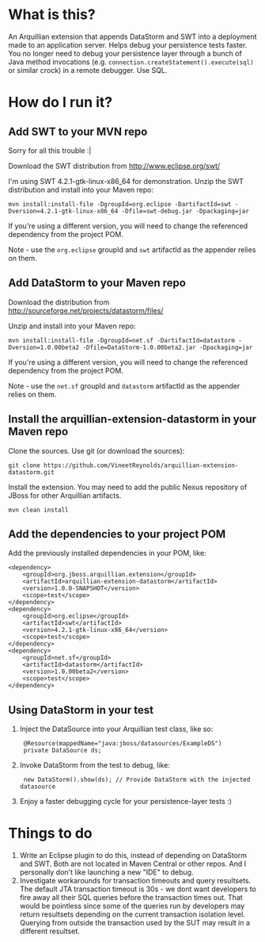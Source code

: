 What is this?
=============

An Arquillian extension that appends DataStorm and SWT into a deployment made to an application server. Helps debug your persistence tests faster. You no longer need to debug your persistence layer through a bunch of Java method invocations (e.g. `connection.createStatement().execute(sql)` or similar crock) in a remote debugger. Use SQL.

How do I run it?
================

Add SWT to your MVN repo
------------------------

Sorry for all this trouble :|

Download the SWT distribution from http://www.eclipse.org/swt/

I'm using SWT 4.2.1-gtk-linux-x86_64 for demonstration.
Unzip the SWT distribution and install into your Maven repo:

    mvn install:install-file -DgroupId=org.eclipse -DartifactId=swt -Dversion=4.2.1-gtk-linux-x86_64 -Dfile=swt-debug.jar -Dpackaging=jar

If you're using a different version, you will need to change the referenced dependency from the project POM.

Note - use the `org.eclipse` groupId and `swt` artifactId as the appender relies on them.


Add DataStorm to your Maven repo
--------------------------------

Download the distribution from http://sourceforge.net/projects/datastorm/files/

Unzip and install into your Maven repo:

    mvn install:install-file -DgroupId=net.sf -DartifactId=datastorm -Dversion=1.0.00beta2 -Dfile=DataStorm-1.0.00beta2.jar -Dpackaging=jar

If you're using a different version, you will need to change the referenced dependency from the project POM.

Note - use the `net.sf` groupId and `datastorm` artifactId as the appender relies on them.


Install the arquillian-extension-datastorm in your Maven repo
-------------------------------------------------------------

Clone the sources. Use git (or download the sources):

    git clone https://github.com/VineetReynolds/arquillian-extension-datastorm.git
    
Install the extension. You may need to add the public Nexus repository of JBoss for other Arquillian artifacts.
    
    mvn clean install
    
    
Add the dependencies to your project POM
----------------------------------------

Add the previously installed dependencies in your POM, like:

    <dependency>
    	<groupId>org.jboss.arquillian.extension</groupId>
    	<artifactId>arquillian-extension-datastorm</artifactId>
    	<version>1.0.0-SNAPSHOT</version>
    	<scope>test</scope>
    </dependency>    
    <dependency>
    	<groupId>org.eclipse</groupId>
    	<artifactId>swt</artifactId>
    	<version>4.2.1-gtk-linux-x86_64</version>
    	<scope>test</scope>
    </dependency>    
    <dependency>
    	<groupId>net.sf</groupId>
    	<artifactId>datastorm</artifactId>
    	<version>1.0.00beta2</version>
    	<scope>test</scope>
    </dependency>


Using DataStorm in your test
----------------------------

1. Inject the DataSource into your Arquillian test class, like so:

        @Resource(mappedName="java:jboss/datasources/ExampleDS")
        private DataSource ds;

2. Invoke DataStorm from the test to debug, like:

        new DataStorm().show(ds); // Provide DataStorm with the injected datasource

3. Enjoy a faster debugging cycle for your persistence-layer tests :)

Things to do
============

1. Write an Eclipse plugin to do this, instead of depending on DataStorm and SWT. Both are not located in Maven Central or other repos. And I personally don't like launching a new "IDE" to debug.
2. Investigate workarounds for transaction timeouts and query resultsets. The default JTA transaction timeout is 30s - we dont want developers to fire away all their SQL queries before the transaction times out. That would be pointless since some of the queries run by developers may return resultsets depending on the current transaction isolation level. Querying from outside the transaction used by the SUT may result in a different resultset.